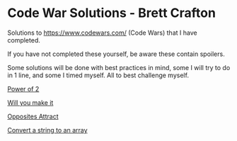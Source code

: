 # Code War Solutions - Brett Crafton
Solutions to https://www.codewars.com/ (Code Wars) that I have completed.<br>

If you have not completed these yourself, be aware these contain spoilers.

Some solutions will be done with best practices in mind, some I will try to do in 1 line, and some I timed myself. All to best challenge myself.


<a target="_blank" rel="noopener noreferrer" href="https://brettcrafton.github.io/codeWars/Powers%20of%202/index.html">Power of 2</a>

<a target="_blank" rel="noopener noreferrer" href="https://brettcrafton.github.io/codeWars/Will%20you%20make%20it/index.html">Will you make it</a>

<a target="_blank" rel="noopener noreferrer" href="https://brettcrafton.github.io/codeWars/Opposites%20Attract/index.html">Opposites Attract</a>

<a target="_blank" rel="noopener noreferrer" href="https://brettcrafton.github.io/codeWars/Convert%20a%20string%20to%20an%20array/index.html">Convert a string to an array</a>


